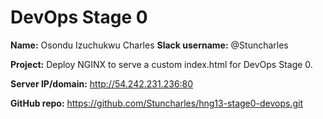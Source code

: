# DevOps Stage 0 

**Name:** Osondu Izuchukwu Charles
**Slack username:** @Stuncharles

**Project:** Deploy NGINX to serve a custom index.html for DevOps Stage 0.

**Server IP/domain:** http://54.242.231.236:80

**GitHub repo:** https://github.com/Stuncharles/hng13-stage0-devops.git
